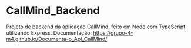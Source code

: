 # CallMind_Backend

Projeto de backend da aplicação CallMind, feito em Node com TypeScript utilizando Express.
Documentação: https://grupo-4-m4.github.io/Documenta-o_Api_CallMind/
